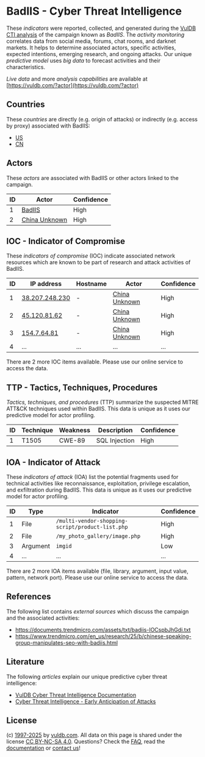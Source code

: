 # BadIIS - Cyber Threat Intelligence

These _indicators_ were reported, collected, and generated during the [VulDB CTI analysis](https://vuldb.com/?kb.cti) of the campaign known as _BadIIS_. The _activity monitoring_ correlates data from social media, forums, chat rooms, and darknet markets. It helps to determine associated actors, specific activities, expected intentions, emerging research, and ongoing attacks. Our unique _predictive model_ uses _big data_ to forecast activities and their characteristics.

_Live data_ and more _analysis capabilities_ are available at [https://vuldb.com/?actor](https://vuldb.com/?actor)

## Countries

These _countries_ are directly (e.g. origin of attacks) or indirectly (e.g. access by proxy) associated with BadIIS:

* [US](https://vuldb.com/?country.us)
* [CN](https://vuldb.com/?country.cn)

## Actors

These _actors_ are associated with BadIIS or other actors linked to the campaign.

ID | Actor | Confidence
-- | ----- | ----------
1 | [BadIIS](https://vuldb.com/?actor.badiis) | High
2 | [China Unknown](https://vuldb.com/?actor.china_unknown) | High

## IOC - Indicator of Compromise

These _indicators of compromise_ (IOC) indicate associated network resources which are known to be part of research and attack activities of BadIIS.

ID | IP address | Hostname | Actor | Confidence
-- | ---------- | -------- | ----- | ----------
1 | [38.207.248.230](https://vuldb.com/?ip.38.207.248.230) | - | [China Unknown](https://vuldb.com/?actor.china_unknown) | High
2 | [45.120.81.62](https://vuldb.com/?ip.45.120.81.62) | - | [China Unknown](https://vuldb.com/?actor.china_unknown) | High
3 | [154.7.64.81](https://vuldb.com/?ip.154.7.64.81) | - | [China Unknown](https://vuldb.com/?actor.china_unknown) | High
4 | ... | ... | ... | ...

There are 2 more IOC items available. Please use our online service to access the data.

## TTP - Tactics, Techniques, Procedures

_Tactics, techniques, and procedures_ (TTP) summarize the suspected MITRE ATT&CK techniques used within BadIIS. This data is unique as it uses our predictive model for actor profiling.

ID | Technique | Weakness | Description | Confidence
-- | --------- | -------- | ----------- | ----------
1 | T1505 | CWE-89 | SQL Injection | High

## IOA - Indicator of Attack

These _indicators of attack_ (IOA) list the potential fragments used for technical activities like reconnaissance, exploitation, privilege escalation, and exfiltration during BadIIS. This data is unique as it uses our predictive model for actor profiling.

ID | Type | Indicator | Confidence
-- | ---- | --------- | ----------
1 | File | `/multi-vendor-shopping-script/product-list.php` | High
2 | File | `/my_photo_gallery/image.php` | High
3 | Argument | `imgid` | Low
4 | ... | ... | ...

There are 2 more IOA items available (file, library, argument, input value, pattern, network port). Please use our online service to access the data.

## References

The following list contains _external sources_ which discuss the campaign and the associated activities:

* https://documents.trendmicro.com/assets/txt/badiis-IOCspbJhGdi.txt
* https://www.trendmicro.com/en_us/research/25/b/chinese-speaking-group-manipulates-seo-with-badiis.html

## Literature

The following _articles_ explain our unique predictive cyber threat intelligence:

* [VulDB Cyber Threat Intelligence Documentation](https://vuldb.com/?kb.cti)
* [Cyber Threat Intelligence - Early Anticipation of Attacks](https://www.scip.ch/en/?labs.20201022)

## License

(c) [1997-2025](https://vuldb.com/?kb.changelog) by [vuldb.com](https://vuldb.com/?kb.about). All data on this page is shared under the license [CC BY-NC-SA 4.0](https://creativecommons.org/licenses/by-nc-sa/4.0/). Questions? Check the [FAQ](https://vuldb.com/?kb.faq), read the [documentation](https://vuldb.com/?kb) or [contact us](https://vuldb.com/?contact)!
